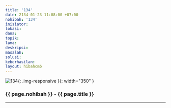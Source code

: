 ```yaml
---
title: '134'
date: 2134-01-23 11:08:00 +07:00
nohibah: '134'
inisiator: 
lokasi: 
dana: 
topik: 
lama: 
deskripsi: 
masalah: 
solusi: 
keberhasilan: 
layout: hibahcmb
---
```


![134](/static/img/hibahcmb/134.png){: .img-responsive }{: width="350" }

### {{ page.nohibah }} - {{ page.title }}

---
